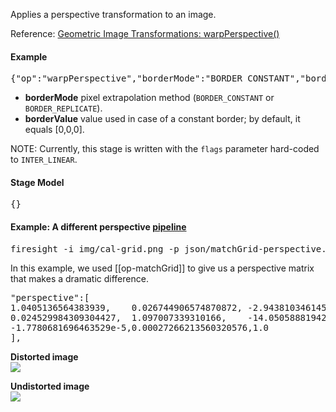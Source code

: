 Applies a perspective transformation to an image.

Reference: [Geometric Image Transformations: warpPerspective()](http://docs.opencv.org/modules/imgproc/doc/geometric_transformations.html#warpperspective)

#### Example
<pre>{"op":"warpPerspective","borderMode":"BORDER_CONSTANT","borderValue":[0,0,0]}</pre>

* **borderMode** pixel extrapolation method (`BORDER_CONSTANT` or `BORDER_REPLICATE`).
* **borderValue** value used in case of a constant border; by default, it equals [0,0,0].

NOTE: Currently, this stage is written with the `flags` parameter hard-coded to `INTER_LINEAR`.

#### Stage Model
<pre>{}</pre>

#### Example: A different perspective [pipeline](https://github.com/firepick1/FireSight/blob/master/json/matchGrid-perspective.json)
<pre>firesight -i img/cal-grid.png -p json/matchGrid-perspective.json -Dtemplate=img/cross32.png</pre>
In this example, we used [[op-matchGrid]] to give us a perspective matrix that makes 
a dramatic difference.

<pre>
"perspective":[
1.0405136564383939,    0.026744906574870872, -2.943810346145538,
0.024529984309304427,  1.097007339310166,    -14.050588819421538,
-1.7780681696463529e-5,0.00027266213560320576,1.0
],
</pre>

**Distorted image**<br>
<img src="https://github.com/firepick1/FireSight/blob/master/img/cal-grid.png?raw=true">

**Undistorted image**<br>
<img src="https://github.com/firepick1/FireSight/blob/master/img/matchGrid-perspective.png?raw=true">
